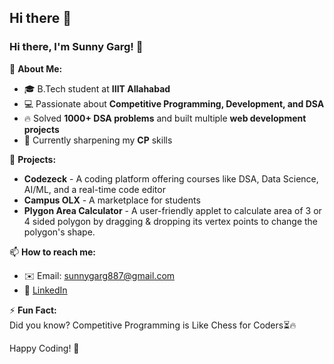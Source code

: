 ## Hi there 👋

<!--
**gargpb31/gargpb31** is a ✨ _special_ ✨ repository because its `README.md` (this file) appears on your GitHub profile.

Here are some ideas to get you started:

- 🔭 I’m currently working on ...
- 🌱 I’m currently learning ...
- 👯 I’m looking to collaborate on ...
- 🤔 I’m looking for help with ...
- 💬 Ask me about ...
- 📫 How to reach me: ...
- 😄 Pronouns: ...
- ⚡ Fun fact: ...
-->
### Hi there, I'm Sunny Garg! 👋  

🚀 **About Me:**  
- 🎓 B.Tech student at **IIIT Allahabad**  
- 💻 Passionate about **Competitive Programming, Development, and DSA**  
- 🔥 Solved **1000+ DSA problems** and built multiple **web development projects**  
- 🌱 Currently sharpening my **CP** skills  

📌 **Projects:**  
- **Codezeck** - A coding platform offering courses like DSA, Data Science, AI/ML, and a real-time code editor  
- **Campus OLX** - A marketplace for students  
- **Plygon Area Calculator** - A user-friendly applet to calculate area of 3 or 4 sided polygon by dragging & dropping its vertex points to change the polygon's shape. 

📫 **How to reach me:**  
- ✉️ Email: sunnygarg887@gmail.com  
- 🔗 [LinkedIn](https://www.linkedin.com/in/gargpb31/)  

⚡ **Fun Fact:**  
Did you know? Competitive Programming is Like Chess for Coders⏳🔥  

Happy Coding! 🚀  
